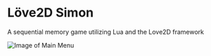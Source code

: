Löve2D Simon
=============

A sequential memory game utilizing Lua and the Love2D framework

![Image of Main Menu](http://f.bay.rocks/wh7wi)

